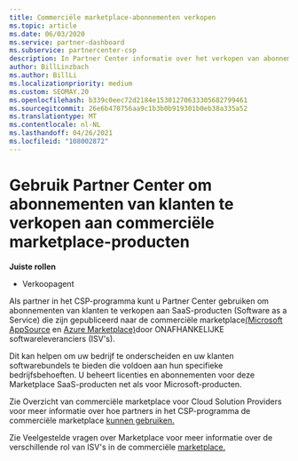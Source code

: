 ```yaml
---
title: Commerciële marketplace-abonnementen verkopen
ms.topic: article
ms.date: 06/03/2020
ms.service: partner-dashboard
ms.subservice: partnercenter-csp
description: In Partner Center informatie over het verkopen van abonnementen van klanten op SaaS-producten die zijn gepubliceerd op de commerciële marketplace door ISV's (Independent Software Vendors).
author: BillLinzbach
ms.author: BillLi
ms.localizationpriority: medium
ms.custom: SEOMAY.20
ms.openlocfilehash: b339c0eec72d2184e15301270633305682799461
ms.sourcegitcommit: 26e6b470756aa9c1b3b0b919301b0eb38a335a52
ms.translationtype: MT
ms.contentlocale: nl-NL
ms.lasthandoff: 04/26/2021
ms.locfileid: "108002872"
---
```

# <a name="use-partner-center-to-sell-customers-subscriptions-to-commercial-marketplace-products"></a>Gebruik Partner Center om abonnementen van klanten te verkopen aan commerciële marketplace-producten

**Juiste rollen**

- Verkoopagent

Als partner in het CSP-programma kunt u Partner Center gebruiken om abonnementen van klanten te verkopen aan SaaS-producten (Software as a Service) die zijn gepubliceerd naar de commerciële marketplace[(Microsoft AppSource](https://appsource.microsoft.com/) en [Azure Marketplace)](https://azuremarketplace.microsoft.com/)door ONAFHANKELIJKE softwareleveranciers (ISV's).

Dit kan helpen om uw bedrijf te onderscheiden en uw klanten softwarebundels te bieden die voldoen aan hun specifieke bedrijfsbehoeften. U beheert licenties en abonnementen voor deze Marketplace SaaS-producten net als voor Microsoft-producten.

Zie Overzicht van commerciële marketplace voor Cloud Solution Providers voor meer informatie over hoe partners in het CSP-programma de commerciële marketplace [kunnen gebruiken.](csp-commercial-marketplace-overview.md)

Zie Veelgestelde vragen over Marketplace voor meer informatie over de verschillende rol van ISV's in de commerciële [marketplace.](/azure/marketplace/marketplace-faq-publisher-guide)